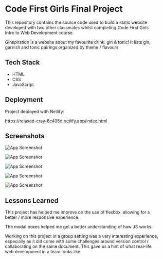 # Code First Girls Final Project

This repository contains the source code used to build a static website developed with two other classmates whilst completing Code First Girls Intro to Web Development course.

Ginspiration is a website about my favourite drink: gin & tonic!
It lists gin, garnish and tonic pairings organized by theme / flavours.

## Tech Stack

- HTML
- CSS
- JavaScript

## Deployment

Project deployed with Netlify:

https://relaxed-cray-6c405d.netlify.app/index.html

## Screenshots

![App Screenshot](https://i.ibb.co/phFXSXC/Screenshot-2021-04-29-at-07-55-48.png)

![App Screenshot](https://i.ibb.co/cCsBBZn/Screenshot-2021-04-29-at-07-56-01.png)

![App Screenshot](https://i.ibb.co/wC699GC/Screenshot-2021-04-29-at-07-57-05.png)

![App Screenshot](https://i.ibb.co/wKDB0z8/Screenshot-2021-04-29-at-07-57-17.png)

![App Screenshot](https://i.ibb.co/jbyWX9t/Screenshot-2021-04-29-at-08-10-29.png)

## Lessons Learned

This project has helped me improve on the use of flexbox, allowing for a better / more responsive experience.

The modal boxes helped me get a better understanding of how JS works.

Working on this project in a group setting was a very interesting experience, especially as it did come with some challenges around version control / collaborating on the same document. This gave us a hint of what real-life web development in a team looks like.
